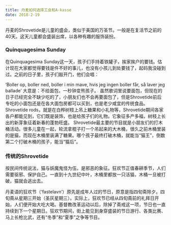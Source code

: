 ```yaml
---
title: 丹麦如何选择工会和A-kasse
date: 2018-2-19
---
```


丹麦的Shrovetide是儿童的盛会，类似于美国的万圣节。一般是在复活节之前的40天。这天儿童都会盛装出席，以各种有趣的服饰装扮。


### Quinquagesima Sunday

在Quinquagesima Sunday这一天，孩子们手持着铁罐子，挨家挨户的要钱。估计现在大家都觉得要钱是件不好的事儿，也没有小孩儿到处要钱了，起码我没碰到过。之前的日子里，孩子们敲开门，他们会唱：

‘Boller op, boller ned, boller i min mave, 
hvis jeg ingen boller får, så laver jeg ballade’
大意是：不给面包，一秒钟变熊孩子。
虽然歌词里说要面包，但现在的日子已经完全不缺少吃的了，小朋友们也不会再要面包了，但是Shrovetide前后专吃的小面包还是在各大面包房都可以买到，也是老少咸宜的传统食品。
Shrovetide rods，就是在白桦树枝上吊上糖果和小礼物等，Shrovetide期间各家各户都能见到，它们既是装饰，也是给孩子们的礼物。它象征多产多福，树枝上长出的新芽象征着新春的蓬勃旺盛。
Shrovetide最主要的节目就是小朋友们的打木桶活动。很多儿童在一起，轮流拿棍子打一个吊起来的大木桶，很久之前木桶里装的是猫，而现在木桶里装满了糖果。哪个孩子最终打破木桶，就能当“猫王”，倒数第二个打破木桶的孩子，能当“猫后”。

### 传统的Shrovetide

按民间传统说法，猫与妖魔鬼怪为伍，是邪恶的象征。狂欢节正值春耕季节，人们需要驱邪、保护自己。一直到十九世纪中叶，木桶里都放一只活猫，木桶一旦被打破，猫就会逃出去。

丹麦语的狂欢节（‘fastelavn’）原先是成年人过的节日，原意是指四旬斋除夕。四旬斋从星期三开始（圣灰星期三）。实际上，狂欢节已经从四旬斋前的礼拜日开始，人们便开始大吃大喝。基督教改革运动以后，除掉了斋戒这一项，节日也一直持续到下一个星期日。狂欢节期间，街上能见到身穿盛装的节日游行、各类比赛、马上长枪比武，还有“冬季”和“夏季”之争等节目。

